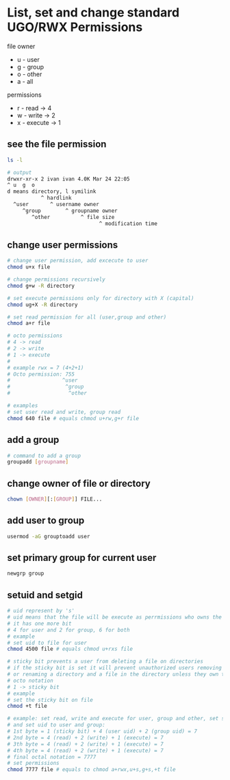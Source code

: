 # List, set and change standard UGO/RWX Permissions

file owner
- u - user
- g - group
- o - other
- a - all

permissions
- r - read -> 4
- w - write -> 2
- x - execute -> 1

## see the file permission
```sh
ls -l

# output
drwxr-xr-x 2 ivan ivan 4.0K Mar 24 22:05
^ u  g  o  
d means directory, l symilink
           ^ hardlink
  ^user       ^ username owner
     ^group        ^ groupname owner
        ^other          ^ file size
                              ^ modification time 

```
## change user permissions
```sh
# change user permission, add excecute to user
chmod u+x file

# change permissions recursively
chmod g+w -R directory

# set execute permissions only for directory with X (capital)
chmod ug+X -R directory

# set read permission for all (user,group and other)
chmod a+r file

# octo permissions
# 4 -> read
# 2 -> write
# 1 -> execute
#
# example rwx = 7 (4+2+1)
# Octo permission: 755   
#                 ^user
#                  ^group
#                   ^other

# examples
# set user read and write, group read
chmod 640 file # equals chmod u+rw,g+r file
```

## add a group
```sh
# command to add a group
groupadd [groupname]
```

## change owner of file or directory
```sh
chown [OWNER][:[GROUP]] FILE...
```

## add user to group
```sh
usermod -aG grouptoadd user
```

## set primary group for current user
```sh
newgrp group
``` 

## setuid and setgid 
```sh
# uid represent by 's'
# uid means that the file will be execute as perrmissions who owns the file
# it has one more bit
# 4 for user and 2 for group, 6 for both
# example
# set uid to file for user
chmod 4500 file # equals chmod u+rxs file

# sticky bit prevents a user from deleting a file on directories
# if the sticky bit is set it will prevent unauthorized users removing 
# or renaming a directory and a file in the directory unless they own the file
# octo notation
# 1 -> sticky bit  
# example
# set the sticky bit on file
chmod +t file

# example: set read, write and execute for user, group and other, set sticky bit
# and set uid to user and group:
# 1st byte = 1 (sticky bit) + 4 (user uid) + 2 (group uid) = 7
# 2nd byte = 4 (read) + 2 (write) + 1 (execute) = 7  
# 3th byte = 4 (read) + 2 (write) + 1 (execute) = 7  
# 4th byte = 4 (read) + 2 (write) + 1 (execute) = 7
# final octal notation = 7777
# set permissions
chmod 7777 file # equals to chmod a+rwx,u+s,g+s,+t file
```